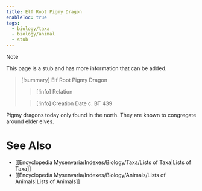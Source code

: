 ```yaml
---
title: Elf Root Pigmy Dragon
enableToc: true
tags:
  - biology/taxa
  - biology/animal
  - stub
---
```


> [!note]
> This page is a stub and has more information that can be added.

> [!summary] Elf Root Pigmy Dragon
> > [!info] Relation
>
> > [!info] Creation Date
> > c. BT 439

Pigmy dragons today only found in the north. They are known to congregate around elder elves.

# See Also
- [[Encyclopedia Mysenvaria/Indexes/Biology/Taxa/Lists of Taxa|Lists of Taxa]]
- [[Encyclopedia Mysenvaria/Indexes/Biology/Animals/Lists of Animals|Lists of Animals]]
